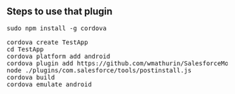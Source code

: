 Steps to use that plugin
------------------------

<pre>
sudo npm install -g cordova

cordova create TestApp
cd TestApp
cordova platform add android
cordova plugin add https://github.com/wmathurin/SalesforceMobileSDK-CordovaPlugin
node ./plugins/com.salesforce/tools/postinstall.js
cordova build
cordova emulate android
</pre>

